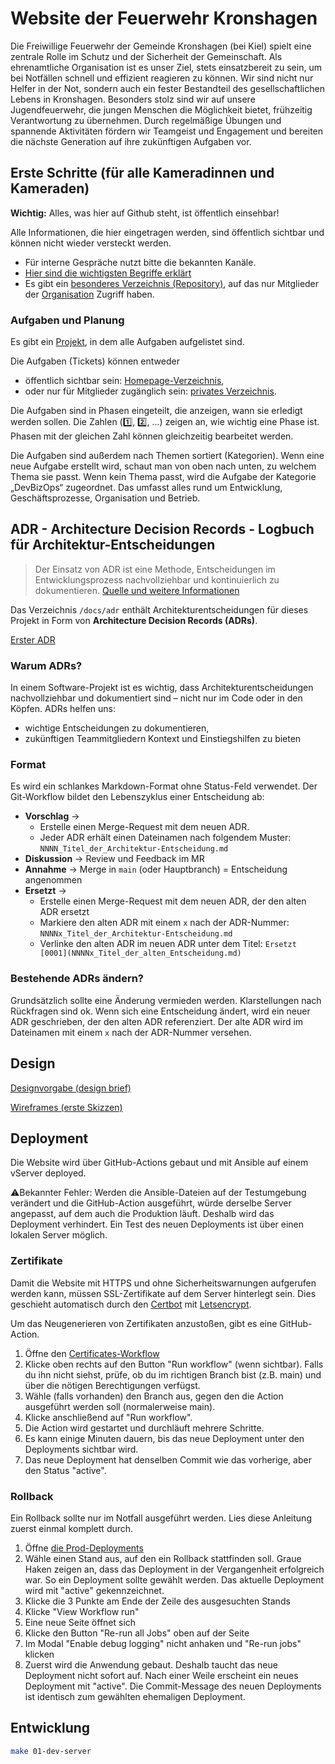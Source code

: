 # Website der Feuerwehr Kronshagen

Die Freiwillige Feuerwehr der Gemeinde Kronshagen (bei Kiel) spielt eine zentrale Rolle im Schutz und der Sicherheit der
Gemeinschaft. Als ehrenamtliche Organisation ist es unser Ziel, stets einsatzbereit zu sein, um bei Notfällen schnell
und effizient reagieren zu können. Wir sind nicht nur Helfer in der Not, sondern auch ein fester Bestandteil des
gesellschaftlichen Lebens in Kronshagen. Besonders stolz sind wir auf unsere Jugendfeuerwehr, die jungen Menschen die
Möglichkeit bietet, frühzeitig Verantwortung zu übernehmen. Durch regelmäßige Übungen und spannende Aktivitäten fördern
wir Teamgeist und Engagement und bereiten die nächste Generation auf ihre zukünftigen Aufgaben vor.

## Erste Schritte (für alle Kameradinnen und Kameraden)

**Wichtig:** Alles, was hier auf Github steht, ist öffentlich einsehbar!

Alle Informationen, die hier eingetragen werden, sind öffentlich sichtbar und können nicht wieder versteckt werden.

- Für interne Gespräche nutzt bitte die bekannten Kanäle.
- [Hier sind die wichtigsten Begriffe erklärt](./docs/erste-schritte/Grundbegriffe.md)
- Es gibt ein [besonderes Verzeichnis (Repository)](https://github.com/Feuerwehr-Kronshagen/private), auf das nur
  Mitglieder der [Organisation](https://github.com/Feuerwehr-Kronshagen) Zugriff haben.

### Aufgaben und Planung

Es gibt ein [Projekt](https://github.com/orgs/Feuerwehr-Kronshagen/projects/1), in dem alle Aufgaben
aufgelistet sind.

Die Aufgaben (Tickets) können entweder

- öffentlich sichtbar sein: [Homepage-Verzeichnis](https://github.com/Feuerwehr-Kronshagen/homepage),
- oder nur für Mitglieder zugänglich sein: [privates Verzeichnis](https://github.com/Feuerwehr-Kronshagen/private).

Die Aufgaben sind in Phasen eingeteilt, die anzeigen, wann sie erledigt werden sollen. Die Zahlen (1️⃣, 2️⃣, ...) zeigen
an, wie wichtig eine Phase ist. Phasen mit der gleichen Zahl können gleichzeitig bearbeitet werden.

Die Aufgaben sind außerdem nach Themen sortiert (Kategorien). Wenn eine neue Aufgabe erstellt wird, schaut man von
oben nach unten, zu welchem Thema sie passt. Wenn kein Thema passt, wird die Aufgabe der Kategorie „DevBizOps“
zugeordnet. Das umfasst alles rund um Entwicklung, Geschäftsprozesse, Organisation und Betrieb.

## ADR - Architecture Decision Records - Logbuch für Architektur-Entscheidungen

> Der Einsatz von ADR ist eine Methode, Entscheidungen im Entwicklungsprozess nachvollziehbar und kontinuierlich zu
> dokumentieren.
> [Quelle und weitere Informationen](https://www.heise.de/hintergrund/Gut-dokumentiert-Architecture-Decision-Records-4664988.html?seite=all)

Das Verzeichnis `/docs/adr` enthält Architekturentscheidungen für dieses Projekt in Form von **Architecture Decision
Records (ADRs)**.

[Erster ADR](./docs/adr/0001_Architektur-Entscheidungen_dokumentieren.md)

### Warum ADRs?

In einem Software-Projekt ist es wichtig, dass Architekturentscheidungen nachvollziehbar und dokumentiert sind – nicht
nur im Code oder in den Köpfen. ADRs helfen uns:

- wichtige Entscheidungen zu dokumentieren,
- zukünftigen Teammitgliedern Kontext und Einstiegshilfen zu bieten

### Format

Es wird ein schlankes Markdown-Format ohne Status-Feld verwendet. Der Git-Workflow bildet den Lebenszyklus einer
Entscheidung ab:

- **Vorschlag** →
  - Erstelle einen Merge-Request mit dem neuen ADR.
  - Jeder ADR erhält einen Dateinamen nach folgendem Muster: `NNNN_Titel_der_Architektur-Entscheidung.md`
- **Diskussion** → Review und Feedback im MR
- **Annahme** → Merge in `main` (oder Hauptbranch) = Entscheidung angenommen
- **Ersetzt** →
  - Erstelle einen Merge-Request mit dem neuen ADR, der den alten ADR ersetzt
  - Markiere den alten ADR mit einem `x` nach der ADR-Nummer: `NNNNx_Titel_der_Architektur-Entscheidung.md`
  - Verlinke den alten ADR im neuen ADR unter dem Titel: `Ersetzt [0001](NNNNx_Titel_der_alten_Entscheidung.md)`

### Bestehende ADRs ändern?

Grundsätzlich sollte eine Änderung vermieden werden. Klarstellungen nach Rückfragen sind ok. Wenn sich eine Entscheidung
ändert, wird ein neuer ADR geschrieben, der den alten ADR referenziert. Der alte ADR wird im Dateinamen mit einem `x`
nach der ADR-Nummer versehen.

## Design

[Designvorgabe (design brief)](docs/design/design_brief.md)

[Wireframes (erste Skizzen)](docs/design/wireframes.md)

## Deployment

Die Website wird über GitHub-Actions gebaut und mit Ansible auf einem vServer deployed.

⚠️Bekannter Fehler: Werden die Ansible-Dateien auf der Testumgebung verändert und die GitHub-Action ausgeführt, würde
derselbe Server angepasst, auf dem auch die Produktion läuft. Deshalb wird das Deployment verhindert. Ein Test des
neuen Deployments ist über einen lokalen Server möglich.

### Zertifikate

Damit die Website mit HTTPS und ohne Sicherheitswarnungen aufgerufen werden kann, müssen SSL-Zertifikate auf dem
Server hinterlegt sein. Dies geschieht automatisch durch den [Certbot](https://certbot.eff.org/) mit
[Letsencrypt](https://letsencrypt.org/de/).

Um das Neugenerieren von Zertifikaten anzustoßen, gibt es eine GitHub-Action.

1. Öffne den
   [Certificates-Workflow](https://github.com/Feuerwehr-Kronshagen/homepage/actions/workflows/certificates.yml)
2. Klicke oben rechts auf den Button "Run workflow" (wenn sichtbar).
   Falls du ihn nicht siehst, prüfe, ob du im richtigen Branch bist (z.B. main) und über die nötigen Berechtigungen
   verfügst.
3. Wähle (falls vorhanden) den Branch aus, gegen den die Action ausgeführt werden soll (normalerweise main).
4. Klicke anschließend auf "Run workflow".
5. Die Action wird gestartet und durchläuft mehrere Schritte.
6. Es kann einige Minuten dauern, bis das neue Deployment unter den Deployments sichtbar wird.
7. Das neue Deployment hat denselben Commit wie das vorherige, aber den Status "active".

### Rollback

Ein Rollback sollte nur im Notfall ausgeführt werden. Lies diese Anleitung zuerst einmal komplett durch.

1. Öffne [die Prod-Deployments](https://github.com/Feuerwehr-Kronshagen/homepage/deployments/production)
2. Wähle einen Stand aus, auf den ein Rollback stattfinden soll. Graue Haken zeigen an, dass das Deployment in der
   Vergangenheit erfolgreich war. So ein Deployment sollte gewählt werden. Das aktuelle Deployment wird mit "active"
   gekennzeichnet.
3. Klicke die 3 Punkte am Ende der Zeile des ausgesuchten Stands
4. Klicke "View Workflow run"
5. Eine neue Seite öffnet sich
6. Klicke den Button "Re-run all Jobs" oben auf der Seite
7. Im Modal "Enable debug logging" nicht anhaken und "Re-run jobs" klicken
8. Zuerst wird die Anwendung gebaut. Deshalb taucht das neue Deployment nicht sofort auf. Nach einer Weile erscheint
   ein neues Deployment mit "active". Die Commit-Message des neuen Deployments ist identisch zum gewählten
   ehemaligen Deployment.

## Entwicklung

```bash
make 01-dev-server
```
